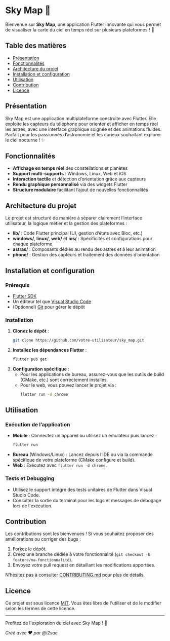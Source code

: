# Sky Map 🌌

Bienvenue sur **Sky Map**, une application Flutter innovante qui vous permet de visualiser la carte du ciel en temps réel sur plusieurs plateformes ! 🚀

## Table des matières
- [Présentation](#présentation)
- [Fonctionnalités](#fonctionnalités)
- [Architecture du projet](#architecture-du-projet)
- [Installation et configuration](#installation-et-configuration)
- [Utilisation](#utilisation)
- [Contribution](#contribution)
- [Licence](#licence)

## Présentation
Sky Map est une application multiplateforme construite avec Flutter. Elle exploite les capteurs du téléphone pour orienter et afficher en temps réel les astres, avec une interface graphique soignée et des animations fluides. Parfait pour les passionnés d’astronomie et les curieux souhaitant explorer le ciel nocturne ! ✨

## Fonctionnalités
- **Affichage en temps réel** des constellations et planètes
- **Support multi-supports** : Windows, Linux, Web et iOS
- **Interaction tactile** et détection d’orientation grâce aux capteurs
- **Rendu graphique personnalisé** via des widgets Flutter
- **Structure modulaire** facilitant l’ajout de nouvelles fonctionnalités

## Architecture du projet
Le projet est structuré de manière à séparer clairement l’interface utilisateur, la logique métier et la gestion des plateformes :
- **lib/** : Code Flutter principal (UI, gestion d’états avec Bloc, etc.)
- **windows/**, **linux/**, **web/** et **ios/** : Spécificités et configurations pour chaque plateforme
- **astras/** : Composants dédiés au rendu des astres et à leur animation
- **phone/** : Gestion des capteurs et traitement des données d’orientation

## Installation et configuration

### Prérequis
- [Flutter SDK](https://docs.flutter.dev/get-started/install)
- Un éditeur tel que [Visual Studio Code](https://code.visualstudio.com/)  
- (Optionnel) [Git](https://git-scm.com/) pour gérer le dépôt

### Installation
1. **Clonez le dépôt** :
   ```sh
   git clone https://github.com/votre-utilisateur/sky_map.git
   ```
2. **Installez les dépendances Flutter** :
   ```sh
   flutter pub get
   ```
3. **Configuration spécifique** :
   - Pour les applications de bureau, assurez-vous que les outils de build (CMake, etc.) sont correctement installés.
   - Pour le web, vous pouvez lancer le projet via :
     ```sh
     flutter run -d chrome
     ```

## Utilisation

### Exécution de l’application
- **Mobile** : Connectez un appareil ou utilisez un émulateur puis lancez :
  ```sh
  flutter run
  ```
- **Bureau** (Windows/Linux) : Lancez depuis l’IDE ou via la commande spécifique de votre plateforme (CMake configure et build).
- **Web** : Exécutez avec `flutter run -d chrome`.

### Tests et Debugging
- Utilisez le support intégré des tests unitaires de Flutter dans Visual Studio Code.
- Consultez la sortie du terminal pour les logs et messages de débogage lors de l'exécution.

## Contribution
Les contributions sont les bienvenues ! Si vous souhaitez proposer des améliorations ou corriger des bugs :
1. Forkez le dépôt.
2. Créez une branche dédiée à votre fonctionnalité (`git checkout -b feature/ma-fonctionnalité`).
3. Envoyez votre pull request en détaillant les modifications apportées.

N’hésitez pas à consulter [CONTRIBUTING.md](CONTRIBUTING.md) pour plus de détails.

## Licence
Ce projet est sous licence [MIT](LICENSE). Vous êtes libre de l'utiliser et de le modifier selon les termes de cette licence.

---

Profitez de l'exploration du ciel avec Sky Map ! 🌠

*Créé avec ❤️ par @i2sac*
